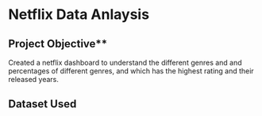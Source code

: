 # Netflix Data Anlaysis
## Project Objective**
Created a netflix dashboard to understand the different genres and and percentages of different genres, and which has the highest rating and their released years.

## Dataset Used

